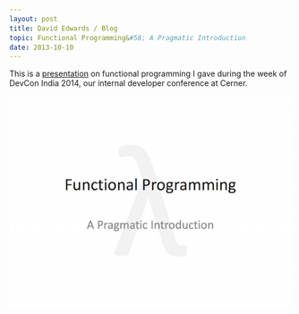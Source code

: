 ```yaml
---
layout: post
title: David Edwards / Blog
topic: Functional Programming&#58; A Pragmatic Introduction
date: 2013-10-10
---
```

This is a [presentation](https://dl.dropboxusercontent.com/u/6310959/fn-prog-intro.pdf) on functional programming I gave during
the week of DevCon India 2014, our internal developer conference at Cerner.

[![Funtional Programming: A Pragmatic Introduction](/images/fn-prog-intro.png)](https://dl.dropboxusercontent.com/u/6310959/fn-prog-intro.pdf "Functional Programming: A Pragmatic Introduction")
